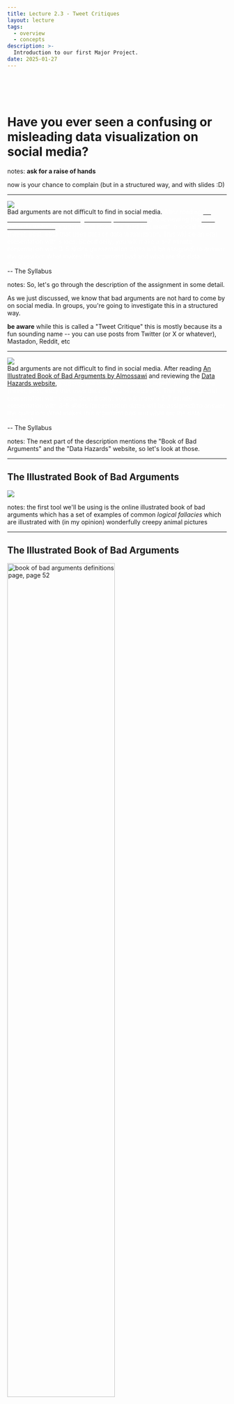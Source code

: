 ```yaml
---
title: Lecture 2.3 - Tweet Critiques
layout: lecture
tags:
  - overview
  - concepts
description: >-
  Introduction to our first Major Project.
date: 2025-01-27
---
```


<br><br><br>

# Have you ever seen a confusing or misleading data visualization on social media?

notes:
**ask for a raise of hands**

now is your chance to complain (but in a structured way, and with slides :D)

---

<div class="left">
<!--
<img src="https://i.imgflip.com/2ez4f8.jpg">
-->
<img src="https://pbs.twimg.com/media/F4RtN9HWgAAhYUG.png">
</div>

<div float='right' text-align='left'>
Bad arguments are not difficult to find in social media. <font color="#FFFFFF"> After reading <a href="https://bookofbadarguments.com/"><font color="#FFFFFF">An Illustrated Book of Bad Arguments by Almossawi</font></a> and reviewing the <a href="https://datahazards.com/labels.html"><font color="#FFFFFF">Data Hazards website</font></a>, students will identify a "bad argument" in social media (tweet, post, etc.) that uses data or data visualization. This will be an oral presentation with slides. Specifically, you will make a 5-7 minute presentation with 3–5 slides (presentation dates will be assigned) to answer the question: What makes this argument bad and what are the data hazards?</font>
</div>
<div class='right'>
-- The Syllabus
</div>

notes:
So, let's go through the description of the assignment in some detail.

As we just discussed, we know that bad arguments are not hard to come by on social media.  In groups, you're going to investigate this in a structured way.

**be aware** while this is called a "Tweet Critique" this is mostly because its a fun sounding name -- you can use posts from Twitter (or X or whatever), Mastadon, Reddit, etc

---

<div class="left">
<!--
<img src="https://i.imgflip.com/2ez4f8.jpg">
-->
<img src="https://pbs.twimg.com/media/F4RtN9HWgAAhYUG.png">
</div>

<div float='right' text-align='left'>
Bad arguments are not difficult to find in social media.  After reading <a href="https://bookofbadarguments.com/">An Illustrated Book of Bad Arguments by Almossawi</a> and reviewing the <a href="https://datahazards.com/labels.html">Data Hazards website</a>, <font color="#FFFFFF">students will identify a "bad argument" in social media (tweet, post, etc.) that uses data or data visualization. This will be an oral presentation with slides. Specifically, you will make a 5-7 minute presentation with 3–5 slides (presentation dates will be assigned) to answer the question: What makes this argument bad and what are the data hazards?</font>
</div>
<div class='right'>
-- The Syllabus
</div>

notes:
The next part of the description mentions the "Book of Bad Arguments" and the "Data Hazards" website, so let's look at those.

---

## The Illustrated Book of Bad Arguments

<img src="https://bookofbadarguments.com/images/1.jpg">

notes:
the first tool we'll be using is the online illustrated book of bad arguments which has a set of examples of common *logical fallacies* which are illustrated with (in my opinion) wonderfully creepy animal pictures

---

## The Illustrated Book of Bad Arguments

<img src="images/bookOfBadArg/definition_p52_1.png" alt="book of bad arguments definitions page, page 52" width=70%>

[https://bookofbadarguments.com](https://bookofbadarguments.com)

notes:
be sure to check out the back few pages of the book in order to see some important definitions, including...

---

## The Illustrated Book of Bad Arguments

<img src="images/bookOfBadArg/definition_p52_2.png" alt="book of bad arguments definitions page, page 52, highlighted" width=70%>

[https://bookofbadarguments.com](https://bookofbadarguments.com)

notes:
... the logical fallacies you'll want to draw from to see which apply to your particular "tweet".  These are basically an error in reasoning which leads to a faulty argument (see their formal definition of an argument)...

---

## The Illustrated Book of Bad Arguments

<img src="images/bookOfBadArg/definition_p52_3.png" alt="book of bad arguments definitions page, page 52, different highlights" width=70%>

[https://bookofbadarguments.com](https://bookofbadarguments.com)

notes:
... there are many reasons that one can make an error in reasoning including **read the list** and this book gives a quick overview of several common errors.

---

## Data Hazard Labels

<div class='left'>
<img src="images/dataHazardLabels/automates_decisions.png" alt="the automates decisions label" width=70%>
</div>

<div class='right'>
<img src="images/dataHazardLabels/risk_to_privacy.png" alt="the risk to privacy label" width=70%>
</div>

[https://datahazards.com/labels.html](https://datahazards.com/labels.html)

notes:
In addition to logical fallacies, you'll be pulling from the Data Hazards Labels, which have direct implications for using data in various ways, including in visualizations aimed at the public on social media. 

Here are just two examples **read** but there are several others which might apply to the data shown in your chosen social media post.

---

<div class="left">
<!--
<img src="https://i.imgflip.com/2ez4f8.jpg">
-->
<img src="https://pbs.twimg.com/media/F4RtN9HWgAAhYUG.png">
</div>

<div float='right' text-align='left'>
Bad arguments are not difficult to find in social media.  After reading <a href="https://bookofbadarguments.com/">An Illustrated Book of Bad Arguments by Almossawi</a> and reviewing the <a href="https://datahazards.com/labels.html">Data Hazards website</a>, <font color="#FFFFFF">students will identify a "bad argument" in social media (tweet, post, etc.) that uses data or data visualization. This will be an oral presentation with slides. Specifically, you will make a 5-7 minute presentation with 3–5 slides (presentation dates will be assigned) to answer the question: What makes this argument bad and what are the data hazards?</font>
</div>
<div class='right'>
-- The Syllabus
</div>

notes:
Ok, so coming back to the assignment description...

---

<div class="left">
<!--
<img src="https://i.imgflip.com/2ez4f8.jpg">
-->
<img src="https://pbs.twimg.com/media/F4RtN9HWgAAhYUG.png">
</div>

<div float='right' text-align='left'>
Bad arguments are not difficult to find in social media.  After reading <a href="https://bookofbadarguments.com/">An Illustrated Book of Bad Arguments by Almossawi</a> and reviewing the <a href="https://datahazards.com/labels.html">Data Hazards website</a>, students will identify a "bad argument" in social media (tweet, post, etc.) that uses data or data visualization. <font color="#FFFFFF">This will be an oral presentation with slides. Specifically, you will make a 5-7 minute presentation with 3–5 slides (presentation dates will be assigned) to answer the question: What makes this argument bad and what are the data hazards?</font>
</div>
<div class='right'>
-- The Syllabus
</div>

notes:
... after reading the Book of Bad Arguments and the Data Hazards Labels, you'll have a better idea of what you are looking for for your particular "bad argument" social media post.   

You just need to find one post using data or a data visualization -- but be sure to check the rubric for the assignment as this will likely be easier to do with a post that has some data visualization in the tweet

---

<div class="left">
<!--
<img src="https://i.imgflip.com/2ez4f8.jpg">
-->
<img src="https://pbs.twimg.com/media/F4RtN9HWgAAhYUG.png">
</div>

<div float='right' text-align='left'>
Bad arguments are not difficult to find in social media.  After reading <a href="https://bookofbadarguments.com/">An Illustrated Book of Bad Arguments by Almossawi</a> and reviewing the <a href="https://datahazards.com/labels.html">Data Hazards website</a>, students will identify a "bad argument" in social media (tweet, post, etc.) that uses data or data visualization. This will be an oral presentation with slides. Specifically, you will make a 5-7 minute presentation with 3–5 slides (presentation dates will be assigned) <font color="#FFFFFF">to answer the question: What makes this argument bad and what are the data hazards?</font>
</div>
<div class='right'>
-- The Syllabus
</div>

notes:
After finding your post with the "bad argument" viz, you'll make a presentation with your group with roughly 3-5 slides, over about 5-7 minutes which...

---

<style>
  .img {
  border-radius: 5px; 
  border-bottom-width:50px;
  border-style: solid;
  border-color: white;
  margin: auto;
  background:white;
}
</style>

<div class="left">
<!--
<img src="https://i.imgflip.com/2ez4f8.jpg">
-->
<div class="img margin">
<img src="https://pbs.twimg.com/media/F4RtN9HWgAAhYUG.png">
</div>
</div>

<div float='right' text-align='left'>
Bad arguments are not difficult to find in social media.  After reading <a href="https://bookofbadarguments.com/">An Illustrated Book of Bad Arguments by Almossawi</a> and reviewing the <a href="https://datahazards.com/labels.html">Data Hazards website</a>, students will identify a "bad argument" in social media (tweet, post, etc.) that uses data or data visualization. This will be an oral presentation with slides. Specifically, you will make a 5-7 minute presentation with 3–5 slides (presentation dates will be assigned) to answer the question: What makes this argument bad and what are the data hazards?
</div>
<div class='right'>
-- The Syllabus
</div>

notes:
... clearly demonstrates what makes the argument bad (i.e. which logical fallacy(s) are present) and which data hazard(s) are at play?

---

## Example

<!--
<img src="images/badtweets/example1.jpg" width=50%>
-->

<img src="https://64.media.tumblr.com/c4fb35ecea0f97aee6d2c9fb30e34448/84517b53972b0daa-31/s1280x1920/16fbaf109180423cab2b9410f50027fd7a20fd2b.jpg" width=50%>

notes:
so this is a very silly and albeit moderately creepy example, but let's ask some questions:

**ask these**

What do we think the poster is trying to show with this visualization?

What do we think is wrong about this visualization?  What is misleading?

What do we think might be the motivations behind the poster of this visualization?  In general, we want to be careful trying to understand the motivations of individuals, but this is a corporation's post so it's worth thinking about the motivations here.



---

## Step by step, students will:

notes:
in summary, for this assignment in your groups you will...

---

## Step by step, students will:
1. identify a "bad argument" in social media (tweet, post, etc.) that uses data or data visualization,

notes:
**read**

---

## Step by step, students will:
1. identify a "bad argument" in social media (tweet, post, etc.) that uses data or data visualization,
2. make a copy of it (with proper citation of authorship, where found, when posted),

notes:
**read**

---

## Step by step, students will:
1. identify a "bad argument" in social media (tweet, post, etc.) that uses data or data visualization,
2. make a copy of it (with proper citation of authorship, where found, when posted),
3. explain what makes it a bad argument (logical fallacies *and* data hazards present), and

notes:
**read**

---

## Step by step, students will:
1. identify a "bad argument" in social media (tweet, post, etc.) that uses data or data visualization,
2. make a copy of it (with proper citation of authorship, where found, when posted),
3. explain what makes it a bad argument (logical fallacies *and* data hazards present), and
4. analyze the tweet (words, image, source, context, etc.) in a 5-7 minute in-class presentation.


notes:
**read**

---

## Step by step, students will:
1. identify a "bad argument" in social media (tweet, post, etc.) that uses data or data visualization,
2. make a copy of it (with proper citation of authorship, where found, when posted),
3. explain what makes it a bad argument (logical fallacies *and* data hazards present), and
4. analyze the tweet (words, image, source, context, etc.) in a 5-7 minute in-class presentation.

Please include the original tweet in your paper or presentation slides.


notes:
**read**

---

## Tweet Critiques: Things we’re looking for

notes:
if you check out the rubric for this assignment (it is linked on Canvas), you'll see there are a few things we are looking for

---

## Tweet Critiques: Things we’re looking for

1. Clarity: Is the bad argument clearly explained? 

notes:
First, you want to fully be able to explain the argument that is being made in the social media post you are showing.

How will you make sure your audience is following this?

---

## Tweet Critiques: Things we’re looking for

1. Clarity: Is the bad argument clearly explained? 
1. Data visualization: is the problematic visualization included and explained? 

notes:
You will also want to make sure your audience (us) can fully follow *why* the visualization is problematic.

This can be tricky with confusing visualizations, so you will have to spend some some time carefully considering how you'll make the issues with the confusing visualization clear to your audience. 

---

## Tweet Critiques: Things we’re looking for

1. Clarity: Is the bad argument clearly explained? 
1. Data visualization: is the problematic visualization included and explained? 
1. Analysis: Is the bad argument analyzed, in relation to the categories of bad arguments from Almossawi and anything else that makes this bad? 

notes:
You'll want to clearly explain which of the logical fallacies apply to your chosen social media post.

---

## Tweet Critiques: Things we’re looking for

1. Clarity: Is the bad argument clearly explained? 
1. Data visualization: is the problematic visualization included and explained? 
1. Analysis: Is the bad argument analyzed, in relation to the categories of bad arguments from Almossawi and anything else that makes this bad? 
1. Analysis: Is the appropriate Data Hazard Label discussed in relation to the data used in the visualization presented? 

notes:
You'll also want to pick out which of the data hazard labels apply to your post as well.

---

## Tweet Critiques: Things we’re looking for

1. Clarity: Is the bad argument clearly explained? 
1. Data visualization: is the problematic visualization included and explained? 
1. Analysis: Is the bad argument analyzed, in relation to the categories of bad arguments from Almossawi and anything else that makes this bad? 
1. Analysis: Is the appropriate Data Hazard Label discussed in relation to the data used in the visualization presented? 
1. Audience engagement: Is there a clear strategy for engaging the audience in the presentation? 

notes:
Finally, we want you to think a bit about how to keep your audience engaged in your presentation.

We'll talk about specific strategies as we go along in the class, but we want you to start thinking about this now.

---

## Tweet Critiques: Things we’re looking for

1. Clarity: Is the bad argument clearly explained? 
1. Data visualization: is the problematic visualization included and explained? 
1. Analysis: Is the bad argument analyzed, in relation to the categories of bad arguments from Almossawi and anything else that makes this bad? 
1. Analysis: Is the appropriate Data Hazard Label discussed in relation to the data used in the visualization presented? 
1. Audience engagement: Is there a clear strategy for engaging the audience in the presentation? 

Please see the rubric linked on the assignment on Canvas for more details.

notes:


---

## Final Data Stories -- Building Block Assignments

<style>
.table_component {
    overflow: auto;
    width: 100%;
}

.table_component table {
    border: 0px none #dededf;
    height: 100%;
    width: 100%;
    table-layout: fixed;
    border-collapse: collapse;
    border-spacing: 1px;
    text-align: left;
}

.table_component caption {
    caption-side: top;
    text-align: left;
}

.table_component th {
    border: 1px none #dededf;
    background-color: #eceff1;
    color: #000000;
    padding: 5px;
}

.table_component td {
    border: 1px none #dededf;
    background-color: #ffffff;
    color: #000000;
    padding: 5px;
}
</style>
<div class="table_component" role="region" tabindex="0">
<table border="0">
    <thead>
        <tr>
            <th>Presentation Practice & Skills</th>
            <th>Data Analysis & Viz Tools</th>
            <th>Story Structure & Theory</th>
        </tr>
    </thead>
    <tbody>
        <tr>
            <td>&bull; MP1: Tweet Critique</td>
            <td>&bull; MiP1: Google Data Studio (GDS)</td>
            <td>&bull; Readings (theory)</td>
        </tr>
        <tr>
            <td>&bull; MiP3: Community Data Story</td>
            <td>&bull; In class activities (PowerBI/GDS)</td>
            <td>&bull; In class activities (structure/theory practice)</td>
        </tr>
        <tr>
            <td></td>
            <td>&bull; MiP2: Viz for Villiany (GDS/PowerBI)</td>
            <td>&bull; MiP4: Twine storyboarding</td>
        </tr>
    </tbody>
</table>
</div>

* MP = Major Project (expect significant out-of-class time)
* MiP = Minor Project (some in class/some out of class time)

notes:
just to situate ourselves, if we remember how we are using these assignments to scaffold ourselves to the final data story...

---

## Final Data Stories -- Building Block Assignments

<style>
.table_component {
    overflow: auto;
    width: 100%;
}

.table_component table {
    border: 0px none #dededf;
    height: 100%;
    width: 100%;
    table-layout: fixed;
    border-collapse: collapse;
    border-spacing: 1px;
    text-align: left;
}

.table_component caption {
    caption-side: top;
    text-align: left;
}

.table_component th {
    border: 1px none #dededf;
    background-color: #eceff1;
    color: #000000;
    padding: 5px;
}

.table_component td {
    border: 1px none #dededf;
    background-color: #ffffff;
    color: #000000;
    padding: 5px;
}
</style>
<div class="table_component" role="region" tabindex="0">
<table border="0">
    <thead>
        <tr>
            <th>Presentation Practice & Skills</th>
            <th>Data Analysis & Viz Tools</th>
            <th>Story Structure & Theory</th>
        </tr>
    </thead>
    <tbody>
        <tr>
            <td>&bull; <font color='red'>MP1: Tweet Critique</font></td>
            <td>&bull; MiP1: Google Data Studio (GDS)</td>
            <td>&bull; Readings (theory)</td>
        </tr>
        <tr>
            <td>&bull; MiP3: Community Data Story</td>
            <td>&bull; In class activities (PowerBI/GDS)</td>
            <td>&bull; In class activities (structure/theory practice)</td>
        </tr>
        <tr>
            <td></td>
            <td>&bull; MiP2: Viz for Villiany (GDS/PowerBI)</td>
            <td>&bull; MiP4: Twine storyboarding</td>
        </tr>
    </tbody>
</table>
</div>

* MP = Major Project (expect significant out-of-class time)
* MiP = Minor Project (some in class/some out of class time)

notes:
the tweet critique is our first opportunity to get some practice giving presentations

this assignment is not only a way for you all to start thinking critically about data viz you see "out in the wild" but also an opportunity for the instructional team to give you feedback on your presentation style and structure, so please do look over the written feedback your group will get with this assignment

---

## Logistics